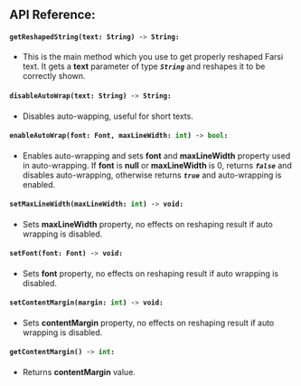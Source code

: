 ## API Reference:

<h4>

``` Python
getReshapedString(text: String) -> String:
``` 
</h4>

* This is the main method which you use to get properly reshaped Farsi text. It gets a **text** parameter of type ***```String```*** and reshapes it to be correctly shown.


<h4>

``` Python
disableAutoWrap(text: String) -> String:
``` 
</h4>

* Disables auto-wapping, useful for short texts.


<h4>

``` Python
enableAutoWrap(font: Font, maxLineWidth: int) -> bool:
``` 
</h4>

* Enables auto-wrapping and sets **font** and **maxLineWidth** property used in auto-wrapping. If **font** is **null** or **maxLineWidth** is 0, returns ***`false`*** and disables auto-wrapping, otherwise returns ***`true`*** and auto-wrapping is enabled.


<h4>

``` Python
setMaxLineWidth(maxLineWidth: int) -> void:
``` 
</h4>

* Sets **maxLineWidth** property, no effects on reshaping result if auto wrapping is disabled.


<h4>

``` Python
setFont(font: Font) -> void:
``` 
</h4>

* Sets **font** property, no effects on reshaping result if auto wrapping is disabled.


<h4>

``` Python
setContentMargin(margin: int) -> void:
``` 
</h4>

* Sets **contentMargin** property, no effects on reshaping result if auto wrapping is disabled.


<h4>

``` Python
getContentMargin() -> int:
``` 
</h4>

* Returns **contentMargin** value.
